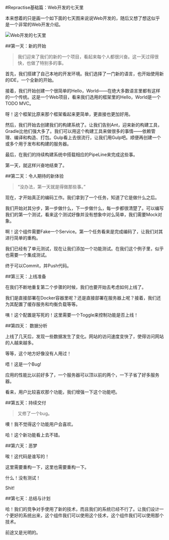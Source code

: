 #Repractise基础篇：Web开发的七天里

本来想着的只是画一个如下面的七天图来说说Web开发的，随后又想了想这似乎是一个非常的Web开发介绍。

![Web开发的七天里](http://repractise.phodal.com/img/web/web.png)

##第一天：新的开始

> 我们迎来了我们的新的一个项目，看起来每个人都很兴奋。这一天过得很快，也做了特别多的事。

首先，我们搭建了自己本地的开发环境。我们选择了一门新的语言，也开始使用新的IDE，一个全新的开始。

接着，我们开始创建一个很简单的Hello，World——在绝大多数语言里都有这样的一个传统。这是一个Web项目，看来我们选用的框架里的Hello，World是一个TODO MVC。

呀！这个框架比原来那个框架看起来更简单，更直接也更加好用。

然后，我们开始去创建我们的构建系统了。让我们告别Ant，迎来新的构建工具，Gradle比他们强大多了。我们可以用这个构建工具来做很多的事情——依赖管理、编译和构造、打包。Gulp看上去很流行，让我们用Gulp吧。顺便再创建一个或多个用于发布和构建的服务器。

最后，在我们的持续构建系统中搭载相应的PipeLine来完成这些事。

第一天，就这样兴奋地结束了。

##第二天：令人期待的新体验

> “没办法，第一天就是得做那些事。”

现在，才开始真正的编码工作。我们拿到了一个任务，知道了它是做什么之后。

我们开始对其分步，第一步做什么，下一步做什么，每一步都很清楚了。可以编写我们的第一个测试，看来这个测试好像并没有想象中对么简单，我们需要Mock对象。

啊！这个组件需要Fake一个Service。第一个任务看来是完成编码了，让我们对其进行简单的重构。

我们已经有了单元测试，现在让我们添加一个功能测试。在我们这个例子里，似乎也需要一个集成测试。

终于可以Commit，并Push代码。

##第三天：上线准备

在我们不断地重复第二个步骤的时候，我们也要开始去考虑如何上线了。

我们是直接部署在Docker容器里呢？还是直接部署在服务器上呢？接着，我们还为其配置了缓存服务和均衡负载等等。

咦！这个配置是写死的！这里需要一个Toggle来控制功能是否上线！

##第四天： 数据分析

上线了几天后，发现一些数据发生了变化。网站的访问速度变快了，使得访问网站的人越来越多。

等等，这个地方好像没有人用过！

唔！这是一个Bug!

应用的性能比以前好多了，一个服务器可以顶以前的两个，一下子省了好多服务器。

看来，用户比较喜欢那个功能，我们增强一下这个功能吧。

##第五天：持续交付

> 又修了一个bug。

噢！我不觉得这个功能用户会喜欢。

哈！这个新功能看上去不错。

##第六天：恶梦

唉！这代码是谁写的！

这里需要重构一下，这里也需要重构一下。

什么！没有测试！

Shit!

##第七天：总结与计划

哈！我们的竞争对手使用了新的技术，而且我们的系统已经不行了。让我们设计一个更好的系统出来，这个组件我们可以使用这个技术，这个组件我们可以使用那个技术。

前途又是光明的。





